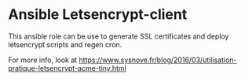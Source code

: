 # Ansible Letsencrypt-client

This ansible role can be use to generate SSL certificates and deploy letsencrypt scripts and regen cron.

For more info, look at https://www.sysnove.fr/blog/2016/03/utilisation-pratique-letsencrypt-acme-tiny.html
